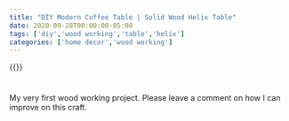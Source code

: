 ```yaml
---
title: "DIY Modern Coffee Table | Solid Wood Helix Table"
date: 2020-09-28T00:00:00-05:00
tags: ['diy','wood working','table','helix']
categories: ['home decor','wood working']
---
```


{{<youtube i8HEp4wBaZQ>}}

#

My very first wood working project. Please leave a comment on how I can improve on this craft.